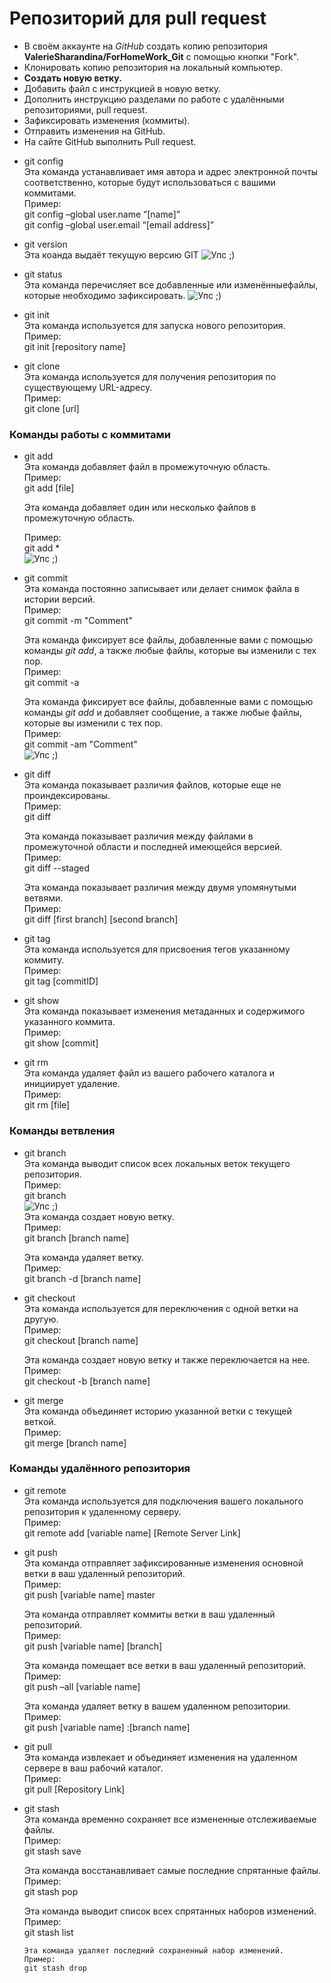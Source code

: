 # Репозиторий для pull request

* В своём аккаунте на *GitHub* создать копию репозитория **ValerieSharandina/ForHomeWork_Git** с помощью кнопки "Fork".
* Клонировать копию репозитория на локальный компьютер.
* **Создать новую ветку.**
* Добавить файл с инструкцией в новую ветку.
* Дополнить инструкцию разделами по работе с удалёнными репозиториями, pull request.
* Зафиксировать изменения (коммиты).
* Отправить изменения на GitHub.
* На сайте GitHub выполнить Pull request.

- git config  
Эта команда устанавливает имя автора и адрес электронной почты соответственно, которые будут использоваться с вашими коммитами.  
Пример:  
git config –global user.name “[name]”  
git config –global user.email “[email address]”

- git version  
Эта коанда выдаёт текущую версию GIT
![Упс ;)](Git_version.png)

- git status  
Эта команда перечисляет все добавленные или изменённыефайлы, которые необходимо зафиксировать.
![Упс ;)](Git_status.png)
- git init  
Эта команда используется для запуска нового репозитория.  
Пример:  
git init [repository name]

- git clone  
Эта команда используется для получения репозитория по существующему URL-адресу.  
Пример:  
git clone [url] 

### Команды работы с коммитами

- git add  
Эта команда добавляет файл в промежуточную область.  
Пример:  
git add [file]  
  
  Эта команда добавляет один или несколько файлов в промежуточную область.
  
  Пример:  
  git add *  
![Упс ;)](Git_add.png)

- git commit  
Эта команда постоянно записывает или делает снимок файла в истории версий.  
Пример:  
git commit -m "Comment"  
  
  Эта команда фиксирует все файлы, добавленные вами с помощью команды _git add_, а также любые файлы, которые вы изменили с тех пор.  
  Пример:  
  git commit -a  
    
    Эта команда фиксирует все файлы, добавленные вами с помощью команды _git add_ и добавляет сообщение, а также любые файлы, которые вы изменили с тех пор.  
    Пример:  
    git commit -am "Comment"  
    ![Упс ;)](Git_commit.png)

- git diff  
Эта команда показывает различия файлов, которые еще не проиндексированы.  
Пример:  
git diff  
  
  Эта команда показывает различия между файлами в промежуточной области и последней имеющейся версией.  
  Пример:  
  git diff --staged  
    
    Эта команда показывает различия между двумя упомянутыми ветвями.  
    Пример:  
    git diff [first branch] [second branch] 

- git tag  
Эта команда используется для присвоения тегов указанному коммиту.  
Пример:  
git tag [commitID]

- git show  
Эта команда показывает изменения метаданных и содержимого указанного коммита.  
Пример:  
git show [commit]

- git rm  
Эта команда удаляет файл из вашего рабочего каталога и инициирует удаление.  
Пример:  
git rm [file]

### Команды ветвления

- git branch  
Эта команда выводит список всех локальных веток текущего репозитория.  
Пример:  
git branch  
![Упс ;)](Git_branch.png)  
Эта команда создает новую ветку.  
Пример:  
git branch [branch name]  
  
  Эта команда удаляет ветку.  
  Пример:  
  git branch -d [branch name]
- git checkout  
Эта команда используется для переключения с одной ветки на другую.  
Пример:  
git checkout [branch name]  
  
  Эта команда создает новую ветку и также переключается на нее.  
Пример:  
git checkout -b [branch name]
- git merge  
Эта команда объединяет историю указанной ветки с текущей веткой.  
Пример:  
git merge [branch name]

### Команды удалённого репозитория

- git remote  
Эта команда используется для подключения вашего локального репозитория к удаленному серверу.  
Пример:  
git remote add [variable name] [Remote Server Link]

- git push  
Эта команда отправляет зафиксированные изменения основной ветки в ваш удаленный репозиторий.  
Пример:  
git push [variable name] master  
  
  Эта команда отправляет коммиты ветки в ваш удаленный репозиторий.  
  Пример:  
  git push [variable name] [branch]  
  
  Эта команда помещает все ветки в ваш удаленный репозиторий.  
  Пример:  
  git push –all [variable name]  
    
    Эта команда удаляет ветку в вашем удаленном репозитории.  
    Пример:  
    git push [variable name] :[branch name]


- git pull  
Эта команда извлекает и объединяет изменения на удаленном сервере в ваш рабочий каталог.  
Пример:  
git pull [Repository Link]
- git stash  
Эта команда временно сохраняет все измененные отслеживаемые файлы.  
Пример:  
git stash save  
  
  Эта команда восстанавливает самые последние спрятанные файлы.  
  Пример:  
  git stash pop  
    
    Эта команда выводит список всех спрятанных наборов изменений.  
    Пример:  
    git stash list  
      
      Эта команда удаляет последний сохраненный набор изменений.  
      Пример: 
      git stash drop